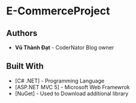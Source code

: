 # E-CommerceProject
## Authors
* **Vũ Thành Đạt** - CoderNator Blog owner



## Built With

* [C# .NET] - Programming Language
* [ASP.NET MVC 5] - Microsoft Web Framewrok
* [NuGet] - Used to Download additional library
